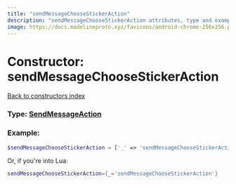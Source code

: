 ```yaml
---
title: "sendMessageChooseStickerAction"
description: "sendMessageChooseStickerAction attributes, type and example"
image: https://docs.madelineproto.xyz/favicons/android-chrome-256x256.png
---
```

# Constructor: sendMessageChooseStickerAction  
[Back to constructors index](index.md)






### Type: [SendMessageAction](../types/SendMessageAction.md)


### Example:

```php
$sendMessageChooseStickerAction = ['_' => 'sendMessageChooseStickerAction'];
```  


Or, if you're into Lua:

```lua
sendMessageChooseStickerAction={_='sendMessageChooseStickerAction'}

```


